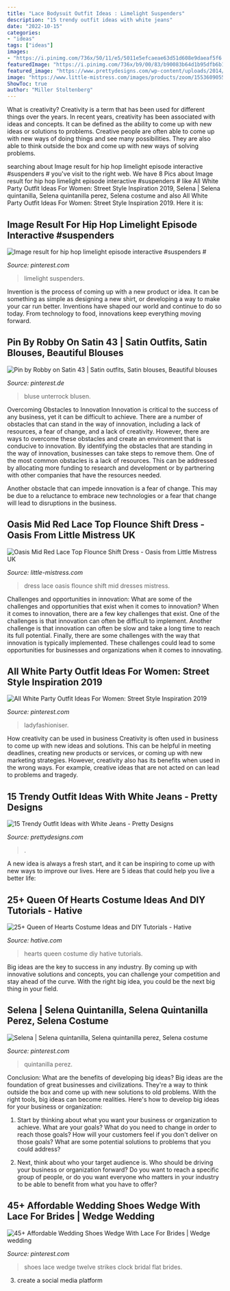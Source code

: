 ```yaml
---
title: "Lace Bodysuit Outfit Ideas : Limelight Suspenders"
description: "15 trendy outfit ideas with white jeans"
date: "2022-10-15"
categories:
- "ideas"
tags: ["ideas"]
images:
- "https://i.pinimg.com/736x/50/11/e5/5011e5efcaeae63d51d608e9daeaf5f6.jpg"
featuredImage: "https://i.pinimg.com/736x/b9/00/83/b90083b64d1b95dfb6b11e326d8d610e.jpg"
featured_image: "https://www.prettydesigns.com/wp-content/uploads/2014/06/Stripe-Blouse-and-White-Jeans.jpg"
image: "https://www.little-mistress.com/images/products/zoom/1553609055-42338000.jpg"
ShowToc: true
author: "Miller Stoltenberg"
---
```



What is creativity?
Creativity is a term that has been used for different things over the years. In recent years, creativity has been associated with ideas and concepts. It can be defined as the ability to come up with new ideas or solutions to problems. Creative people are often able to come up with new ways of doing things and see many possibilities. They are also able to think outside the box and come up with new ways of solving problems.

	

		
searching about Image result for hip hop limelight episode interactive #suspenders # you've visit to the right web. We have 8 Pics about Image result for hip hop limelight episode interactive #suspenders # like All White Party Outfit Ideas For Women: Street Style Inspiration 2019, Selena | Selena quintanilla, Selena quintanilla perez, Selena costume and also All White Party Outfit Ideas For Women: Street Style Inspiration 2019. Here it is:
		
    
## Image Result For Hip Hop Limelight Episode Interactive #suspenders #

<img loading=lazy src="https://i.pinimg.com/736x/df/dc/84/dfdc844c64fe5bfbd44fd59d821bd160.jpg" onerror="this.onerror=null;this.src='https://tse1.mm.bing.net/th?id=OIP.T3u5KgKzPuEMInK8A_kNOAHaHa&amp;pid=15.1';" alt="Image result for hip hop limelight episode interactive #suspenders #">

_Source: pinterest.com_

>limelight suspenders. 

	

Invention is the process of coming up with a new product or idea. It can be something as simple as designing a new shirt, or developing a way to make your car run better. Inventions have shaped our world and continue to do so today. From technology to food, innovations keep everything moving forward.

    
## Pin By Robby On Satin 43 | Satin Outfits, Satin Blouses, Beautiful Blouses

<img loading=lazy src="https://i.pinimg.com/736x/19/54/ff/1954ff5fafd1569b4c5441b7a67ae431.jpg" onerror="this.onerror=null;this.src='https://tse1.mm.bing.net/th?id=OIP.fZ1Fd18kaw79a1pSjmIhewAAAA&amp;pid=15.1';" alt="Pin by Robby on Satin 43 | Satin outfits, Satin blouses, Beautiful blouses">

_Source: pinterest.de_

>bluse unterrock blusen. 

	

Overcoming Obstacles to Innovation
Innovation is critical to the success of any business, yet it can be difficult to achieve. There are a number of obstacles that can stand in the way of innovation, including a lack of resources, a fear of change, and a lack of creativity. However, there are ways to overcome these obstacles and create an environment that is conducive to innovation.
By identifying the obstacles that are standing in the way of innovation, businesses can take steps to remove them. One of the most common obstacles is a lack of resources. This can be addressed by allocating more funding to research and development or by partnering with other companies that have the resources needed.

Another obstacle that can impede innovation is a fear of change. This may be due to a reluctance to embrace new technologies or a fear that change will lead to disruptions in the business.

    
## Oasis Mid Red Lace Top Flounce Shift Dress - Oasis From Little Mistress UK

<img loading=lazy src="https://www.little-mistress.com/images/products/zoom/1553609055-42338000.jpg" onerror="this.onerror=null;this.src='https://tse4.mm.bing.net/th?id=OIP.cEz7BmIBifTfi0x2_gej4wHaLH&amp;pid=15.1';" alt="Oasis Mid Red Lace Top Flounce Shift Dress - Oasis from Little Mistress UK">

_Source: little-mistress.com_

>dress lace oasis flounce shift mid dresses mistress. 

	

Challenges and opportunities in innovation: What are some of the challenges and opportunities that exist when it comes to innovation?
When it comes to innovation, there are a few key challenges that exist. One of the challenges is that innovation can often be difficult to implement. Another challenge is that innovation can often be slow and take a long time to reach its full potential. Finally, there are some challenges with the way that innovation is typically implemented. These challenges could lead to some opportunities for businesses and organizations when it comes to innovating.

    
## All White Party Outfit Ideas For Women: Street Style Inspiration 2019

<img loading=lazy src="https://i.pinimg.com/736x/50/11/e5/5011e5efcaeae63d51d608e9daeaf5f6.jpg" onerror="this.onerror=null;this.src='https://tse4.mm.bing.net/th?id=OIP.6Cdmhkn2aR7L3hCTsZgHvAHaMi&amp;pid=15.1';" alt="All White Party Outfit Ideas For Women: Street Style Inspiration 2019">

_Source: pinterest.com_

>ladyfashioniser. 

	

How creativity can be used in business
Creativity is often used in business to come up with new ideas and solutions. This can be helpful in meeting deadlines, creating new products or services, or coming up with new marketing strategies. However, creativity also has its benefits when used in the wrong ways. For example, creative ideas that are not acted on can lead to problems and tragedy.

    
## 15 Trendy Outfit Ideas With White Jeans - Pretty Designs

<img loading=lazy src="https://www.prettydesigns.com/wp-content/uploads/2014/06/Stripe-Blouse-and-White-Jeans.jpg" onerror="this.onerror=null;this.src='https://tse1.mm.bing.net/th?id=OIP.8toFOY5Oiw2E_RhygowPjAHaKj&amp;pid=15.1';" alt="15 Trendy Outfit Ideas with White Jeans - Pretty Designs">

_Source: prettydesigns.com_

>. 

	

A new idea is always a fresh start, and it can be inspiring to come up with new ways to improve our lives. Here are 5 ideas that could help you live a better life: 

    
## 25+ Queen Of Hearts Costume Ideas And DIY Tutorials - Hative

<img loading=lazy src="https://hative.com/wp-content/uploads/2015/10/27-queen-of-hearts-costume-ideas-and-diy-tutorials.jpg" onerror="this.onerror=null;this.src='https://tse2.mm.bing.net/th?id=OIP.hgHCqn6XHbGh1aPP6W9aawHaJ4&amp;pid=15.1';" alt="25+ Queen of Hearts Costume Ideas and DIY Tutorials - Hative">

_Source: hative.com_

>hearts queen costume diy hative tutorials. 

	

Big ideas are the key to success in any industry. By coming up with innovative solutions and concepts, you can challenge your competition and stay ahead of the curve. With the right big idea, you could be the next big thing in your field.

    
## Selena | Selena Quintanilla, Selena Quintanilla Perez, Selena Costume

<img loading=lazy src="https://i.pinimg.com/736x/cd/51/6d/cd516d551a9b952003c09eca7ed14d26--selena.jpg" onerror="this.onerror=null;this.src='https://tse1.mm.bing.net/th?id=OIP.6ENSq74dXU6BBH5faJascAAAAA&amp;pid=15.1';" alt="Selena | Selena quintanilla, Selena quintanilla perez, Selena costume">

_Source: pinterest.com_

>quintanilla perez. 

	

Conclusion: What are the benefits of developing big ideas?
Big ideas are the foundation of great businesses and civilizations. They're a way to think outside the box and come up with new solutions to old problems. With the right tools, big ideas can become realities. Here's how to develop big ideas for your business or organization:
1. Start by thinking about what you want your business or organization to achieve. What are your goals? What do you need to change in order to reach those goals? How will your customers feel if you don't deliver on those goals? What are some potential solutions to problems that you could address?

2. Next, think about who your target audience is. Who should be driving your business or organization forward? Do you want to reach a specific group of people, or do you want everyone who matters in your industry to be able to benefit from what you have to offer?

    
## 45+ Affordable Wedding Shoes Wedge With Lace For Brides | Wedge Wedding

<img loading=lazy src="https://i.pinimg.com/736x/b9/00/83/b90083b64d1b95dfb6b11e326d8d610e.jpg" onerror="this.onerror=null;this.src='https://tse2.mm.bing.net/th?id=OIP.WS8iS-eGW5ujNl9iT3suJwHaLH&amp;pid=15.1';" alt="45+ Affordable Wedding Shoes Wedge With Lace For Brides | Wedge wedding">

_Source: pinterest.com_

>shoes lace wedge twelve strikes clock bridal flat brides. 

	

3. create a social media platform


